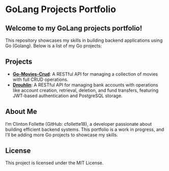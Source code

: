 # GoLang Projects Portfolio

## Welcome to my GoLang projects portfolio! 
This repository showcases my skills in building backend applications using Go (Golang). Below is a list of my Go projects:

## Projects
- **[Go-Movies-Crud](https://github.com/cfollette18/golang-projects/tree/main/go-movies-crud)**: A RESTful API for managing a collection of movies with full CRUD operations.
- **[Drouhlin](https://github.com/cfollette18/golang-projects/tree/main/Drouhlin)**: A RESTful API for managing bank accounts with operations like account creation, retrieval, deletion, and fund transfers, featuring JWT-based authentication and PostgreSQL storage.

## About Me
I’m Clinton Follette (GitHub: cfollette18), a developer passionate about building efficient backend systems. This portfolio is a work in progress, and I’ll be adding more Go projects to showcase my skills.

## License
This project is licensed under the MIT License.
